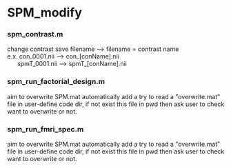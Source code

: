 # SPM_modify
### spm_contrast.m
change contrast save filename --> filename = contrast name   
e.x. con_0001.nii --> con_[conName].nii  
&nbsp;&nbsp;&nbsp;&nbsp;&nbsp; spmT_0001.nii --> spmT_[conName].nii

### spm_run_factorial_design.m
aim to overwrite SPM.mat automatically
add a try to read a "overwrite.mat" file in user-define code dir, 
if not exist this file in pwd then ask user to check want to overwrite or not.

### spm_run_fmri_spec.m
aim to overwrite SPM.mat automatically
add a try to read a "overwrite.mat" file in user-define code dir, 
if not exist this file in pwd then ask user to check want to overwrite or not.
